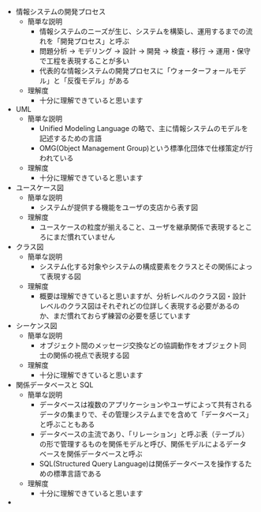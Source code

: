 - 情報システムの開発プロセス
  - 簡単な説明
    - 情報システムのニーズが生じ、システムを構築し、運用するまでの流れを「開発プロセス」と呼ぶ
    - 問題分析 -> モデリング -> 設計 -> 開発 -> 検査・移行 → 運用・保守 で工程を表現することが多い
    - 代表的な情報システムの開発プロセスに「ウォーターフォールモデル」と「反復モデル」がある
  - 理解度
    - 十分に理解できていると思います
- UML
  - 簡単な説明
    - Unified Modeling Language の略で、主に情報システムのモデルを記述するための言語
    - OMG(Object Management Group)という標準化団体で仕様策定が行われている
  - 理解度
    - 十分に理解できていると思います
- ユースケース図
  - 簡単な説明
    - システムが提供する機能をユーザの支店から表す図
  - 理解度
    - ユースケースの粒度が揃えること、ユーザを継承関係で表現するところにまだ慣れていません
- クラス図
  - 簡単な説明
    - システム化する対象やシステムの構成要素をクラスとその関係によって表現する図
  - 理解度
    - 概要は理解できていると思いますが、分析レベルのクラス図・設計レベルのクラス図はそれぞれどの位詳しく表現する必要があるのか、まだ慣れておらず練習の必要を感じています
- シーケンス図
  - 簡単な説明
    - オブジェクト間のメッセージ交換などの協調動作をオブジェクト同士の関係の視点で表現する図
  - 理解度
    - 十分に理解できていると思います
- 関係データベースと SQL
  - 簡単な説明
    - データベースは複数のアプリケーションやユーザによって共有されるデータの集まりで、その管理システムまでを含めて「データベース」と呼ぶこともある
    - データベースの主流であり、「リレーション」と呼ぶ表（テーブル）の形で管理するものを関係モデルと呼び、関係モデルによるデータベースを関係データベースと呼ぶ
    - SQL(Structured Query Language)は関係データベースを操作するための標準言語である
  - 理解度
    - 十分に理解できていると思います
-
